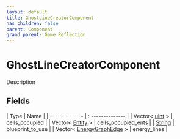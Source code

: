 ```yaml
---
layout: default
title: GhostLineCreatorComponent
has_children: false
parent: Component
grand_parent: Game Reflection
---
```

# GhostLineCreatorComponent
Description 

## Fields
| Type | Name |
|:------------ - | : -------------- |
| Vector< [uint](game-reflection/components/uint.md) > | cells_occupied |
| Vector< [Entity](game-reflection/classes/entity.md) > | cells_occupied_ents |
| [String](game-reflection/components/string.md) | blueprint_to_use |
| Vector< [EnergyGraphEdge](game-reflection/classes/energy_graph_edge.md) > | energy_lines |
